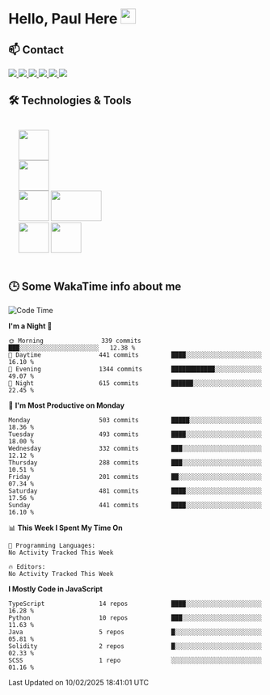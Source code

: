 # Hello, Paul Here <img src="https://raw.githubusercontent.com/MartinHeinz/MartinHeinz/master/wave.gif" width="30px">

<!--
Here are some ideas to get you started:

- 🔭 I’m currently working on ...
- 🌱 I’m currently learning ...
- 👯 I’m looking to collaborate on ...
- 🤔 I’m looking for help with ...
- 💬 Ask me about ...
- 📫 How to reach me: ...
- 😄 Pronouns: ...
- ⚡ Fun fact: ...
-->


## 📫 Contact

<p>
 <a href="https://RaveHunter05.github.io">
  <img src="https://img.shields.io/badge/ravehunter05-%23206A5D.svg?&style=for-the-badge&logo=jquery&logoColor=white" />
 </a>

 <a href="https://www.linkedin.com/in/paul-sotelo-rocha-68733687/">
  <img src="https://img.shields.io/badge/connect-%230077B5.svg?&style=for-the-badge&logo=linkedin&logoColor=white" />
 </a>

 <a href="https://join.skype.com/invite/viy3VgZfhRKv">
  <img src="https://img.shields.io/badge/chat-%2300AFF0.svg?&style=for-the-badge&logo=skype&logoColor=white" />
 </a>

 <a href="mailto:paulsotelo97@gmail.com">
  <img src="https://img.shields.io/badge/email-%23C14438.svg?&style=for-the-badge&logo=Gmail&logoColor=white" />
 </a>

 <a href="https://wa.me/50577312543">
  <img src="https://img.shields.io/badge/Whatsapp-%2300BFA5.svg?&style=for-the-badge&logo=Whatsapp&logoColor=white" />
 </a>
  
   <a href="https://telegram.me/RaveHunter05">
  <img src="https://img.shields.io/badge/Telegram-%23206A5D.svg?&style=for-the-badge&logo=Telegram&logoColor=white" />
 </a>
</p>

## 🛠️ Technologies & Tools

<div style="display: flex; flex-direction: column; padding: 20px;">
 
<div> <img src="https://cdn.pixabay.com/photo/2020/02/22/16/29/penguin-4871045_640.png" width="60" height="60"/> </div>
<img src="https://static-00.iconduck.com/assets.00/react-icon-2048x2048-o8k3ymqa.png" width="60" height="60" />
<div>
 <img src="https://upload.wikimedia.org/wikipedia/commons/thumb/c/c3/Python-logo-notext.svg/1200px-Python-logo-notext.svg.png" width="60" height="60" />
 <img src="https://www.ibm.com/content/dam/adobe-cms/instana/media_logo/dotnetCore.component.complex-narrative-xl.ts=1691583540732.png/content/adobe-cms/mx/es/products/instana/supported-technologies/dotnet-core-monitoring/_jcr_content/root/table_of_contents/body/content_section_styled/content-section-body/complex_narrative/logoimage" width="100" height="60" />
</div>

<div>
<img src="https://seeklogo.com/images/S/solana-sol-logo-12828AD23D-seeklogo.com.png" width="60" height="60" />
<img src="https://s2.coinmarketcap.com/static/img/coins/200x200/1027.png" width="60" height="60" />
</div>
</div>

## 🕒 Some WakaTime info about me

<!--START_SECTION:waka-->
![Code Time](http://img.shields.io/badge/Code%20Time-939%20hrs%2032%20mins-blue)

**I'm a Night 🦉** 

```text
🌞 Morning                339 commits         ███░░░░░░░░░░░░░░░░░░░░░░   12.38 % 
🌆 Daytime                441 commits         ████░░░░░░░░░░░░░░░░░░░░░   16.10 % 
🌃 Evening                1344 commits        ████████████░░░░░░░░░░░░░   49.07 % 
🌙 Night                  615 commits         ██████░░░░░░░░░░░░░░░░░░░   22.45 % 
```
📅 **I'm Most Productive on Monday** 

```text
Monday                   503 commits         █████░░░░░░░░░░░░░░░░░░░░   18.36 % 
Tuesday                  493 commits         ████░░░░░░░░░░░░░░░░░░░░░   18.00 % 
Wednesday                332 commits         ███░░░░░░░░░░░░░░░░░░░░░░   12.12 % 
Thursday                 288 commits         ███░░░░░░░░░░░░░░░░░░░░░░   10.51 % 
Friday                   201 commits         ██░░░░░░░░░░░░░░░░░░░░░░░   07.34 % 
Saturday                 481 commits         ████░░░░░░░░░░░░░░░░░░░░░   17.56 % 
Sunday                   441 commits         ████░░░░░░░░░░░░░░░░░░░░░   16.10 % 
```


📊 **This Week I Spent My Time On** 

```text
💬 Programming Languages: 
No Activity Tracked This Week

🔥 Editors: 
No Activity Tracked This Week
```

**I Mostly Code in JavaScript** 

```text
TypeScript               14 repos            ████░░░░░░░░░░░░░░░░░░░░░   16.28 % 
Python                   10 repos            ███░░░░░░░░░░░░░░░░░░░░░░   11.63 % 
Java                     5 repos             █░░░░░░░░░░░░░░░░░░░░░░░░   05.81 % 
Solidity                 2 repos             █░░░░░░░░░░░░░░░░░░░░░░░░   02.33 % 
SCSS                     1 repo              ░░░░░░░░░░░░░░░░░░░░░░░░░   01.16 % 
```




 Last Updated on 10/02/2025 18:41:01 UTC
<!--END_SECTION:waka-->
